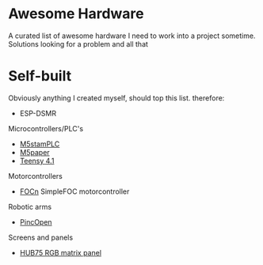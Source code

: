 # Awesome Hardware

A curated list of awesome hardware I need to work into a project sometime. Solutions looking for a problem and all that

# Self-built
Obviously anything I created myself, should top this list. therefore:
- ESP-DSMR

Microcontrollers/PLC's
- [M5stamPLC](https://shop.m5stack.com/products/m5stamp-plc-controller-with-m5stamps3)
- [M5paper](https://shop.m5stack.com/products/m5paper-esp32-development-kit-v1-1-960x540-4-7-eink-display-235-ppi)
- [Teensy 4.1](https://www.pjrc.com/store/teensy41.html)

Motorcontrollers
- [FOCn](https://github.com/mrmp17/FOCn) SimpleFOC motorcontroller

Robotic arms
- [PincOpen](https://pollen-robotics.github.io/PincOpen/)

Screens and panels
- [HUB75 RGB matrix panel](https://nl.aliexpress.com/item/1005006041886502.html)
